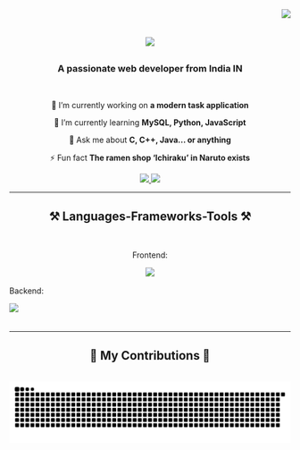 <img align="right" src="https://visitor-badge.laobi.icu/badge?page_id=siddhx579.siddhx579" />

<h1 align="center">
    <img src="https://readme-typing-svg.herokuapp.com/?font=Righteous&size=35&center=true&vCenter=true&width=500&height=70&duration=4000&lines=Hi+There!+👋;+I'm+Siddhant+Kapoor!;" />
</h1>

<h3 align="center">A passionate web developer from India IN</h3>

<br/>

<div align="center">
 
 🔭 I’m currently working on **a modern task application**
 
 🌱 I’m currently learning **MySQL, Python, JavaScript**

💬 Ask me about **C, C++, Java... or anything**

⚡ Fun fact **The ramen shop ‘Ichiraku’ in Naruto exists**

 </div>
 
<div align="center"> 
  <a href="mailto:siddhantkapoor579@gmail.com">
    <img src="https://img.shields.io/badge/Gmail-333333?style=for-the-badge&logo=gmail&logoColor=red" />
  </a>
  <a href="www.linkedin.com/in/siddhant-kapoor-431469240" target="_blank">
    <img src="https://img.shields.io/badge/LinkedIn-0077B5?style=for-the-badge&logo=linkedin&logoColor=white" target="_blank" />
  </a>
</div>

 <hr/>
 
<h2 align="center">⚒️ Languages-Frameworks-Tools ⚒️</h2>
<br/>
<div align="center">
    <p>Frontend: </p><img src="https://skillicons.dev/icons?i=html,css,js,ts" /><br>
</div>
<div>
    <p>Backend: </p>
    <img src="https://skillicons.dev/icons?i=nodejs,python,javascript,nextjs,c,java,mysql,mongodb,postgres,supabase" /><br>
</div>

<br/>
<hr/>

<div align="center">
  <h2>🐍 My Contributions 🐍</h2>
  <br>
  <img alt="snake eating my contributions" src="https://raw.githubusercontent.com/siddhx579/siddhx579/output/github-contribution-grid-snake.svg" />
  
  <br/><br/><br/>
</div>

<br/>
